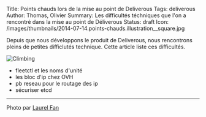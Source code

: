 Title: Points chauds lors de la mise au point de Deliverous
Tags: deliverous
Author: Thomas, Olivier
Summary: Les difficultés téchniques que l'on a rencontré dans la mise au point de Déliverous
Status: draft
Icon: /images/thumbnails/2014-07-14.points-chauds.illustration__square.jpg


Depuis que nous développons le produit de Deliverous, nous rencontrons pleins de petites difficlutés technique. Cette article liste ces difficultés.

![Climbing]({filename}/images/2014-07-14.points-chauds.illustration.jpg)


- fleetctl et les noms d'unité
- les bloc d'ip chez OVH
- pb reseau pour le routage des ip
- sécuriser etcd


---
Photo par [Laurel Fan](https://www.flickr.com/photos/laurelfan/8440097046)
